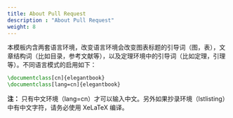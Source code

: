 ```yaml
---
title: About Pull Request
description : "About Pull Request"
weight: 8
---
```


本模板内含两套语言环境，改变语言环境会改变图表标题的引导词（图，表），文章结构词（比如目录，参考文献等），以及定理环境中的引导词（比如定理，引理等）。不同语言模式的启用如下：

```tex
\documentclass[cn]{elegantbook}
\documentclass[lang=cn]{elegantbook}
```

__注：__ 只有中文环境（lang=cn）才可以输入中文。另外如果抄录环境（lstlisting）中有中文字符，请务必使用 XeLaTeX 编译。

